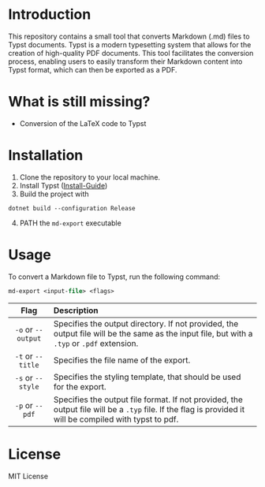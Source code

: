 # Introduction

This repository contains a small tool that converts Markdown (.md) files to Typst documents. Typst is a modern typesetting system that allows for the creation of high-quality PDF documents. This tool facilitates the conversion process, enabling users to easily transform their Markdown content into Typst format, which can then be exported as a PDF.

# What is still missing?

- Conversion of the LaTeX code to Typst

# Installation

1. Clone the repository to your local machine.
2. Install Typst ([Install-Guide](https://github.com/typst/typst?tab=readme-ov-file#installation))
3. Build the project with 
```
dotnet build --configuration Release
```
4. PATH the `md-export` executable 

# Usage

To convert a Markdown file to Typst, run the following command:

```ps
md-export <input-file> <flags>
```

|         Flag         | Description                                                                                                                                               |
|:--------------------:|:----------------------------------------------------------------------------------------------------------------------------------------------------------|
|  `-o` or `--output`  | Specifies the output directory. If not provided, the output file will be the same as the input file, but with a `.typ` or `.pdf` extension.               |
|  `-t` or `--title`   | Specifies the file name of the export.                                                                                                                    |
|  `-s` or `--style`   | Specifies the styling template, that should be used for the export.                                                                                       |
|   `-p` or `--pdf`    | Specifies the output file format. If not provided, the output file will be a `.typ` file. If the flag is provided it will be compiled with typst to pdf.  |

# License

MIT License